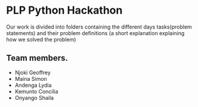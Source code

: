 <h1>PLP Python Hackathon</h1>
<p>Our work is divided into folders containing the different days tasks(problem statements) and their problem definitions (a short explanation explaining how we solved the problem) </p>
<h2>Team members.</h2>
<ul>
<li>Njoki	Geoffrey</li>
<li>Maina	Simon</li>
<li>Andenga	Lydia</li>
<li>Kemunto	Concilia</li>
<li>Onyango	Shaila</li>
</ul>



		
	
	
